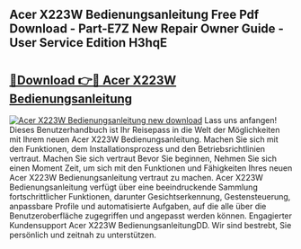 ## Acer X223W Bedienungsanleitung Free Pdf Download - Part-E7Z New Repair Owner Guide - User Service Edition H3hqE

# <h2><a href="http://df2cv7w.blite.top/?on=Acer+X223W+Bedienungsanleitung">🔗Download 👉🔴 Acer X223W Bedienungsanleitung</a></h2>

[![Acer X223W Bedienungsanleitung new download](https://i.imgur.com/lujVjoI.png)](http://df2cv7w.blite.top/?on=Acer+X223W+Bedienungsanleitung)
Lass uns anfangen! Dieses Benutzerhandbuch ist Ihr Reisepass in die Welt der Möglichkeiten mit Ihrem neuen Acer X223W Bedienungsanleitung. Machen Sie sich mit den Funktionen, dem Installationsprozess und den Betriebsrichtlinien vertraut. Machen Sie sich vertraut Bevor Sie beginnen, Nehmen Sie sich einen Moment Zeit, um sich mit den Funktionen und Fähigkeiten Ihres neuen Acer X223W Bedienungsanleitung vertraut zu machen. Acer X223W Bedienungsanleitung verfügt über eine beeindruckende Sammlung fortschrittlicher Funktionen, darunter Gesichtserkennung, Gestensteuerung, anpassbare Profile und automatisierte Aufgaben, auf die alle über die Benutzeroberfläche zugegriffen und angepasst werden können. Engagierter Kundensupport Acer X223W BedienungsanleitungDD. Wir sind bestrebt, Sie persönlich und zeitnah zu unterstützen.
